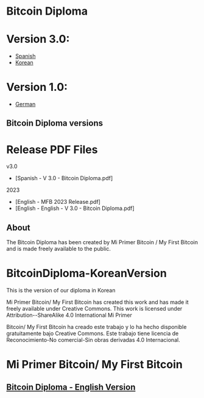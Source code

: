 # Bitcoin Diploma
# Version 3.0: 
- [Spanish](https://github.com/MyFirstBitcoin/Bitcoin-Diploma/blob/main/Spanish%20-%20V%203.0%20-%20Bitcoin%20Diploma.pdf)
- [Korean](https://github.com/MyFirstBitcoin/Bitcoin-Diploma/blob/main/Korean%20-%20V%203.0%20-%20Bitcoin%20Diploma.pdf)
# Version 1.0: 
- [German](https://github.com/MyFirstBitcoin/Bitcoin-Diploma/blob/54e5876af943bfa4d70553854e3a4154986068ed/German%20-%20V%201.0%20-%20Bitcoin%20Diploma.pdf)

## Bitcoin Diploma versions
# Release PDF Files
v3.0
- [Spanish - V 3.0 - Bitcoin Diploma.pdf]

2023 
- [English - MFB 2023 Release.pdf]
- [English - English - V 3.0 - Bitcoin Diploma.pdf]

## About

The Bitcoin Diploma has been created by Mi Primer Bitcoin / My First Bitcoin and is made freely available to the public.

# BitcoinDiploma-KoreanVersion
This is the version of our diploma in Korean

Mi Primer Bitcoin/ My First Bitcoin has created this work and has made it freely available under Creative Commons. This work is licensed under Attribution--ShareAlike 4.0 International Mi Primer 

Bitcoin/ My First Bitcoin ha creado este trabajo y lo ha hecho disponible gratuitamente bajo Creative Commons. Este trabajo tiene licencia de Reconocimiento-No comercial-Sin obras derivadas 4.0 Internacional.

# Mi Primer Bitcoin/ My First Bitcoin 
## [Bitcoin Diploma - English Version](https://github.com/MyFirstBitcoin/Bitcoin-Diploma/blob/4503a065e19eae5e38f018f3e8cdb5077fcba9fa/My%20First%20Bitcoin%20-%20Student%20Workbook%20(V2023)_spreads_Final_Optimizer.pdf)

